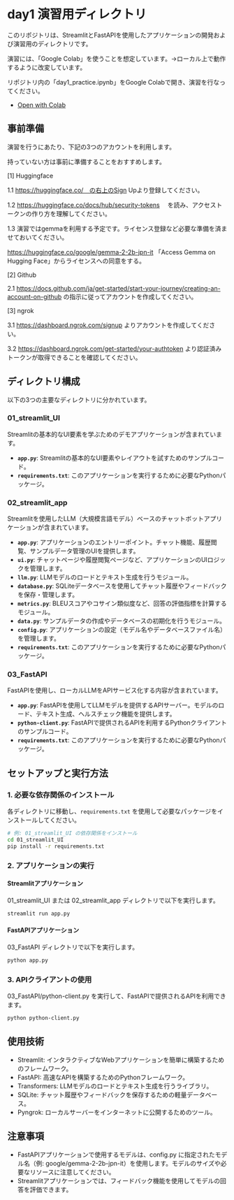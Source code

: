 # day1 演習用ディレクトリ

このリポジトリは、StreamlitとFastAPIを使用したアプリケーションの開発および演習用のディレクトリです。

演習には、「Google Colab」を使うことを想定しています。→ローカル上で動作するように改変しています。

リポジトリ内の「day1_practice.ipynb」をGoogle Colabで開き、演習を行なってください。

- [Open with Colab](https://colab.research.google.com/github/matsuolab/lecture-ai-engineering/blob/master/day1/day1_practice.ipynb)

## 事前準備

演習を行うにあたり、下記の3つのアカウントを利用します。

持っていない方は事前に準備することをおすすめします。

[1] Huggingface

 1.1 https://huggingface.co/　の右上のSign Upより登録してください。

 1.2 https://huggingface.co/docs/hub/security-tokens 　を読み、アクセストークンの作り方を理解してください。

 1.3 演習ではgemmaを利用する予定です。ライセンス登録など必要な準備を済ませておいてください。

 https://huggingface.co/google/gemma-2-2b-jpn-it  「Access Gemma on Hugging Face」からライセンスへの同意をする。

[2] Github

 2.1 https://docs.github.com/ja/get-started/start-your-journey/creating-an-account-on-github の指示に従ってアカウントを作成してください。

[3] ngrok

 3.1 https://dashboard.ngrok.com/signup よりアカウントを作成してください。

 3.2 https://dashboard.ngrok.com/get-started/your-authtoken より認証済みトークンが取得できることを確認してください。

## ディレクトリ構成

以下の3つの主要なディレクトリに分かれています。

### 01_streamlit_UI
Streamlitの基本的なUI要素を学ぶためのデモアプリケーションが含まれています。

- **`app.py`**: Streamlitの基本的なUI要素やレイアウトを試すためのサンプルコード。
- **`requirements.txt`**: このアプリケーションを実行するために必要なPythonパッケージ。

### 02_streamlit_app
Streamlitを使用したLLM（大規模言語モデル）ベースのチャットボットアプリケーションが含まれています。

- **`app.py`**: アプリケーションのエントリーポイント。チャット機能、履歴閲覧、サンプルデータ管理のUIを提供します。
- **`ui.py`**: チャットページや履歴閲覧ページなど、アプリケーションのUIロジックを管理します。
- **`llm.py`**: LLMモデルのロードとテキスト生成を行うモジュール。
- **`database.py`**: SQLiteデータベースを使用してチャット履歴やフィードバックを保存・管理します。
- **`metrics.py`**: BLEUスコアやコサイン類似度など、回答の評価指標を計算するモジュール。
- **`data.py`**: サンプルデータの作成やデータベースの初期化を行うモジュール。
- **`config.py`**: アプリケーションの設定（モデル名やデータベースファイル名）を管理します。
- **`requirements.txt`**: このアプリケーションを実行するために必要なPythonパッケージ。

### 03_FastAPI
FastAPIを使用し、ローカルLLMをAPIサービス化する内容が含まれています。

- **`app.py`**: FastAPIを使用してLLMモデルを提供するAPIサーバー。モデルのロード、テキスト生成、ヘルスチェック機能を提供します。
- **`python-client.py`**: FastAPIで提供されるAPIを利用するPythonクライアントのサンプルコード。
- **`requirements.txt`**: このアプリケーションを実行するために必要なPythonパッケージ。

## セットアップと実行方法

### 1. 必要な依存関係のインストール
各ディレクトリに移動し、`requirements.txt` を使用して必要なパッケージをインストールしてください。

```bash
# 例: 01_streamlit_UI の依存関係をインストール
cd 01_streamlit_UI
pip install -r requirements.txt
```

### 2. アプリケーションの実行
#### Streamlitアプリケーション

01_streamlit_UI または 02_streamlit_app ディレクトリで以下を実行します。

```bash
streamlit run app.py
```

#### FastAPIアプリケーション

03_FastAPI ディレクトリで以下を実行します。

```bash
python app.py
```

### 3. APIクライアントの使用
03_FastAPI/python-client.py を実行して、FastAPIで提供されるAPIを利用できます。

```bash
python python-client.py
```

## 使用技術
- Streamlit: インタラクティブなWebアプリケーションを簡単に構築するためのフレームワーク。
- FastAPI: 高速なAPIを構築するためのPythonフレームワーク。
- Transformers: LLMモデルのロードとテキスト生成を行うライブラリ。
- SQLite: チャット履歴やフィードバックを保存するための軽量データベース。
- Pyngrok: ローカルサーバーをインターネットに公開するためのツール。

## 注意事項
- FastAPIアプリケーションで使用するモデルは、config.py に指定されたモデル名（例: google/gemma-2-2b-jpn-it）を使用します。モデルのサイズや必要なリソースに注意してください。
- Streamlitアプリケーションでは、フィードバック機能を使用してモデルの回答を評価できます。

